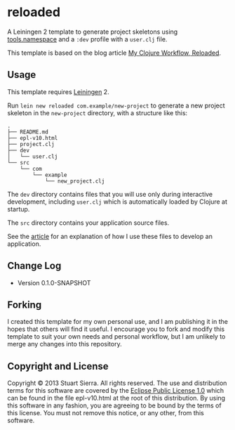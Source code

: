 # reloaded

A Leiningen 2 template to generate project skeletons using
[tools.namespace] and a `:dev` profile with a `user.clj` file.

This template is based on the blog article [My Clojure Workflow, Reloaded].

[tools.namespace]: https://github.com/clojure/tools.namespace
[My Clojure Workflow, Reloaded]: http://thinkrelevance.com/blog/2013/06/04/clojure-workflow-reloaded

## Usage

This template requires [Leiningen] 2.

Run `lein new reloaded com.example/new-project` to generate a new
project skeleton in the `new-project` directory, with a structure like
this:

    .
    ├── README.md
    ├── epl-v10.html
    ├── project.clj
    ├── dev
    │   └── user.clj
    └── src
        └── com
            └── example
                └── new_project.clj

The `dev` directory contains files that you will use only during
interactive development, including `user.clj` which is automatically
loaded by Clojure at startup.

The `src` directory contains your application source files.

See the [article] for an explanation of how I use these files to
develop an application.

[Leiningen]: http://leiningen.org/
[article]: http://thinkrelevance.com/blog/2013/06/04/clojure-workflow-reloaded


## Change Log

* Version 0.1.0-SNAPSHOT


## Forking

I created this template for my own personal use, and I am publishing
it in the hopes that others will find it useful. I encourage you to
fork and modify this template to suit your own needs and personal
workflow, but I am unlikely to merge any changes into this repository.


## Copyright and License

Copyright © 2013 Stuart Sierra. All rights reserved. The use and
distribution terms for this software are covered by the
[Eclipse Public License 1.0] which can be found in the file
epl-v10.html at the root of this distribution. By using this software
in any fashion, you are agreeing to be bound by the terms of this
license. You must not remove this notice, or any other, from this
software.

[Eclipse Public License 1.0]: http://opensource.org/licenses/eclipse-1.0.php
